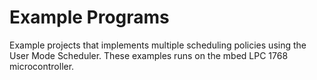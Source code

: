# Example Programs
Example projects that implements multiple scheduling policies using the User Mode Scheduler. These examples runs on the mbed LPC 1768 microcontroller.


